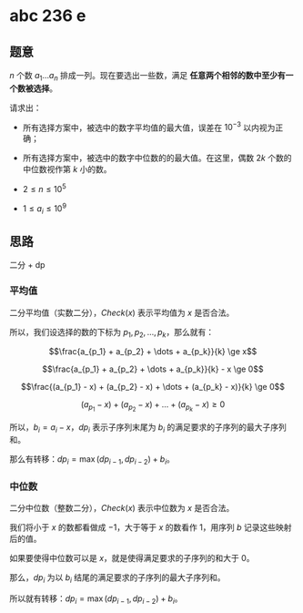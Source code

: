 # abc 236 e

## 题意

$n$ 个数 $a_{1} \dots a_n$ 排成一列。现在要选出一些数，满足 **任意两个相邻的数中至少有一个数被选择**。

请求出：

- 所有选择方案中，被选中的数字平均值的最大值，误差在 $10 ^ {-3}$ 以内视为正确；

- 所有选择方案中，被选中的数字中位数的的最大值。在这里，偶数 $2k$ 个数的中位数视作第 $k$ 小的数。

- $2 \le n \le 10 ^ 5$

- $1 \le a_i \le 10 ^ 9$

## 思路

二分 + dp

### 平均值

二分平均值（实数二分），$Check(x)$ 表示平均值为 $x$ 是否合法。

所以，我们设选择的数的下标为 $p_1, p_2, \dots , p_k$，那么就有：

$$\frac{a_{p_1} + a_{p_2} + \dots + a_{p_k}}{k} \ge x$$

$$\frac{a_{p_1} + a_{p_2} + \dots + a_{p_k}}{k} - x \ge 0$$

$$\frac{(a_{p_1} - x) + (a_{p_2} - x) + \dots + (a_{p_k} - x)}{k} \ge 0$$

$$(a_{p_1} - x) + (a_{p_2} - x) + \dots + (a_{p_k} - x) \ge 0$$

所以，$b_i = a_i - x$，$dp_i$ 表示子序列末尾为 $b_i$ 的满足要求的子序列的最大子序列和。

那么有转移：$dp_i = \max(dp_{i - 1}, dp_{i - 2}) + b_i$。

### 中位数

二分中位数（整数二分），$Check(x)$ 表示中位数为 $x$ 是否合法。

我们将小于 $x$ 的数都看做成 $-1$，大于等于 $x$ 的数看作 $1$，用序列 $b$ 记录这些映射后的值。

如果要使得中位数可以是 $x$，就是使得满足要求的子序列的和大于 $0$。

那么，$dp_i$ 为以 $b_i$ 结尾的满足要求的子序列的最大子序列和。

所以就有转移：$dp_i = \max(dp_{i - 1}, dp_{i - 2}) + b_i$。